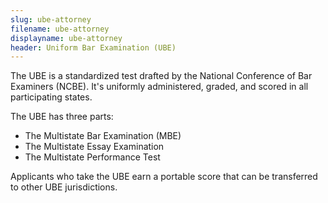 ```yaml
---
slug: ube-attorney
filename: ube-attorney
displayname: ube-attorney
header: Uniform Bar Examination (UBE)
---
```


The UBE is a standardized test drafted by the National Conference of Bar Examiners (NCBE). It's uniformly administered, graded, and scored in all participating states.

The UBE has three parts:

- The Multistate Bar Examination (MBE)
- The Multistate Essay Examination
- The Multistate Performance Test

Applicants who take the UBE earn a portable score that can be transferred to other UBE jurisdictions.
